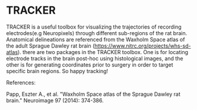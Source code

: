 # TRACKER
TRACKER is a useful toolbox for visualizing the trajectories of recording electrodes(e.g Neuropixels) through different sub-regions of the rat brain. Anatomical delineations are referenced from the Waxholm Space atlas of the adult Sprague Dawley rat brain (https://www.nitrc.org/projects/whs-sd-atlas). there are two packages in the TRACKER toolbox. One is for locating electrode tracks in the brain post-hoc using histological images, and the other is for generating coordinates prior to surgery in order to target specific brain regions. So happy tracking! 



References:

Papp, Eszter A., et al. "Waxholm Space atlas of the Sprague Dawley rat brain." Neuroimage 97 (2014): 374-386.
